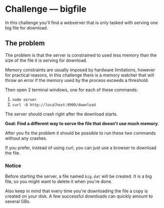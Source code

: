 # Challenge — bigfile

In this challenge you'll find a webserver that is only tasked with serving
one big file for download.

## The problem

The problem is that the server is constrained to used less memory than the size
of the file it is serving for download.

Memory constraints are usually imposed by hardware limitations, however for
practical reasons, in this challenge there is a memory watcher that will
throw an error if the memory used by the process exceeds a threshold.

Then open 2 terminal windows, one for each of these commands:

1. `node server`
2. `curl -O http://localhost:9999/download`

The server should crash right after the download starts.

**Goal: Find a different way to serve the file that doesn't use much memory**.

After you fix the problem it should be possible to run these two commands without any crashes.

If you prefer, instead of using curl, you can just use a browser to download the file.


### Notice

Before starting the server, a file named `big.dat` will be created. It is a big
file, so you might want to delete it when you're done.

Also keep in mind that every time you're downloading the file a copy is created on
your disk. A few successful downloads can quickly amount to several GBs.
